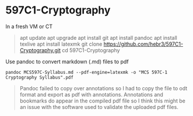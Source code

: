 # 597C1-Cryptography

In a fresh VM or CT
> apt update
> apt upgrade
> apt install git
> apt install pandoc
> apt install texlive
> apt install latexmk
> git clone https://github.com/hebr3/597C1-Cryptography.git
> cd 597C1-Cryptography

Use pandoc to convert markdown (.md) files to pdf

`pandoc MCS597C-Syllabus.md --pdf-engine=latexmk -o "MCS 597C-1 Cryptography Syllabus".pdf`

> Pandoc failed to copy over annotations so I had to copy the file to odt format and export as pdf with annotations. Annotations and bookmarks do appear in the compiled pdf file so I think this might be an issue with the software used to validate the uploaded pdf files.
